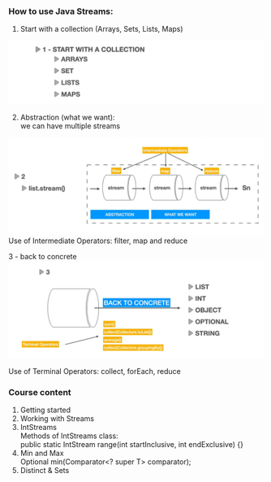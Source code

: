 ### How to use Java Streams:
1. Start with a collection (Arrays, Sets, Lists, Maps) 

![](streams-step-1.png)   

2. Abstraction (what we want):  
we can have multiple streams  

![](streams-step-2.png)
Use of Intermediate Operators: filter, map and reduce

3 - back to concrete 
![](streams-step-3.png)

Use of Terminal Operators: collect, forEach, reduce

### Course content
1. Getting started
2. Working with Streams
3. IntStreams  
Methods of IntStreams class:  
   public static IntStream range(int startInclusive, int endExclusive) {}
4. Min and Max  
   Optional<T> min(Comparator<? super T> comparator);
5. Distinct & Sets